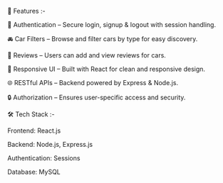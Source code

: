 🚀 Features :-

🔑 Authentication – Secure login, signup & logout with session handling.

🚘 Car Filters – Browse and filter cars by type for easy discovery.

📝 Reviews – Users can add and view reviews for cars.

📱 Responsive UI – Built with React for clean and responsive design.

🌐 RESTful APIs – Backend powered by Express & Node.js.

🔒 Authorization – Ensures user-specific access and security.




🛠️ Tech Stack :-

Frontend: React.js

Backend: Node.js, Express.js

Authentication: Sessions 

Database: MySQL 
